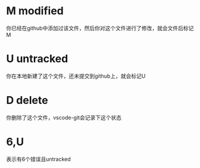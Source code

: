# M modified
你已经在github中添加过该文件，然后你对这个文件进行了修改，就会文件后标记M
# U untracked
你在本地新建了这个文件，还未提交到github上，就会标记U
# D delete
你删除了这个文件，vscode-git会记录下这个状态
# 6,U
表示有6个错误且untracked